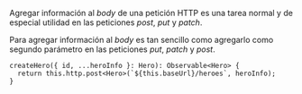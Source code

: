 Agregar información al *body* de una petición HTTP es una tarea normal y de especial utilidad en las peticiones *post*, *put* y *patch*.
 
Para agregar información al *body* es tan sencillo como agregarlo como segundo parámetro en las peticiones *put*, *patch* y *post*.

```
createHero({ id, ...heroInfo }: Hero): Observable<Hero> {
  return this.http.post<Hero>(`${this.baseUrl}/heroes`, heroInfo);
}
```